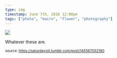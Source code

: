 ```yaml
---
type: img
timestamp: June 7th, 2016 12:00pm
tags: ["photo", "macro", "flower", "photography"]
---
```

<img src="https://saturdayxiii.github.io/media/145567052190.jpg"/>
                                                                                          
Whatever these are.
 
                                    
                
                
                
                
                                
<small>source: https://saturdayxiii.tumblr.com/post/145567052190</small>